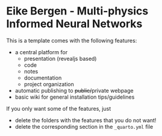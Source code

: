 # Eike Bergen - Multi-physics Informed Neural Networks

This is a template comes with the following features:

- a central platform for 
  - presentation (revealjs based)
  - code
  - notes
  - documentation
  - project organization
- automatic publishing to ~~public/~~private webpage
- basic wiki for general installation tips/guidelines

If you only want some of the features, just

- delete the folders with the features that you do not want!
- delete the corresponding section in the `_quarto.yml` file

